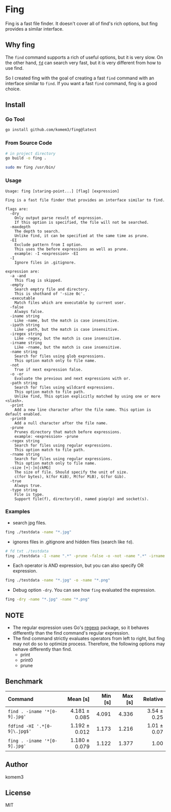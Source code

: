 # Fing

Fing is a fast file finder.
It doesn't cover all of find's rich options, but fing provides a similar interface.

## Why fing

The `find` command supports a rich of useful options, but it is very slow.
On the other hand, [`fd`](https://github.com/sharkdp/fd) can search very fast, but it is very different from how to use find.

So I created fing with the goal of creating a fast `find` command with an interface similar to `find`.
If you want a fast `find` command, fing is a good choice.

## Install

### Go Tool

```bash
go install github.com/komem3/fing@latest
```

### From Source Code

```bash
# in project directory
go build -o fing .

sudo mv fing /usr/bin/
```

### Usage

```
Usage: fing [staring-point...] [flag] [expression]

Fing is a fast file finder that provides an interface similar to find.

flags are:
  -dry
    Only output parse result of expression.
    If this option is specified, the file will not be searched.
  -maxdepth
    The depth to search.
    Unlike find, it can be specified at the same time as prune.
  -EI
    Exclude pattern from I option.
    This uses the before expressions as well as prune.
    example: -I <expression> -EI
  -I
    Ignore files in .gitignore.

expression are:
  -a -and
    This flag is skipped.
  -empty
    Search emptry file and directory.
    This is shothand of '-size 0c'.
  -executable
    Match files which are executable by current user.
  -false
    Always false.
  -iname string
    Like -name, but the match is case insensitive.
  -ipath string
    Like -path, but the match is case insensitive.
  -iregex string
    Like -regex, but the match is case insensitive.
  -irname string
    Like -rname, but the match is case insensitive.
  -name string
    Search for files using glob expressions.
    This option match only to file name.
  -not
    True if next expression false.
  -o -or
    Evaluate the previous and next expressions with or.
  -path string
    Search for files using wildcard expressions.
    This option match to file path.
    Unlike find, This option explicitly matched by using one or more <slash>.
  -print
    Add a new line character after the file name. This option is default enabled.
  -print0
    Add a null character after the file name.
  -prune
    Prunes directory that match before expressions.
    example: <expression> -prune
  -regex string
    Search for files using regular expressions.
    This option match to file path.
  -rname string
    Search for files using regular expressions.
    This option match only to file name.
  -size [+|-]n[ckMG]
    The size of file. Should specify the unit of size.
    c(for bytes), k(for KiB), M(for MiB), G(for Gib).
  -true
    Always true.
  -type string
    File is type.
    Support file(f), directory(d), named piep(p) and socket(s).
```

### Examples

- search jpg files.

```bash
fing ./testdata -name "*.jpg"
```

- ignores files in .gitignore and hidden files (search like `fd`).

```bash
# fd txt ./testdata
fing ./testdata -I -name ".*" -prune -false -o -not -name ".*" -irname ".*txt.*"
```

- Each operator is AND expression, but you can also specify OR expression.

```bash
fing ./testdata -name "*.jpg" -o -name "*.png"
```

- Debug option `-dry`. You can see how `fing` evaluated the expression.

```bash
fing -dry -name "*.jpg" -name "*.png"
```

## NOTE

- The regular expression uses Go's [regexp](https://pkg.go.dev/regexp) package, so it behaves differently than the find command's regular expression.
- The find command strictly evaluates operators from left to right, but fing may not do so to optimize process. Therefore, the following options may behave differently than find.
  - print
  - print0
  - prune

## Benchmark

| Command                      |      Mean [s] | Min [s] | Max [s] |    Relative |
| :--------------------------- | ------------: | ------: | ------: | ----------: |
| `find . -iname '*[0-9].jpg'` | 4.181 ± 0.085 |   4.091 |   4.336 | 3.54 ± 0.25 |
| `fdfind -HI '.*[0-9]\.jpg$'` | 1.192 ± 0.012 |   1.173 |   1.216 | 1.01 ± 0.07 |
| `fing . -iname '*[0-9].jpg'` | 1.180 ± 0.079 |   1.122 |   1.377 |        1.00 |

## Author

komem3

## License

MIT
